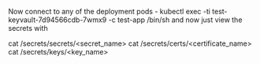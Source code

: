 Now connect to any of the deployment pods -
kubectl exec -ti test-keyvault-7d94566cdb-7wmx9 -c test-app /bin/sh
and now just view the secrets with

cat /secrets/secrets/<secret_name>
cat /secrets/certs/<certificate_name>
cat /secrets/keys/<key_name>